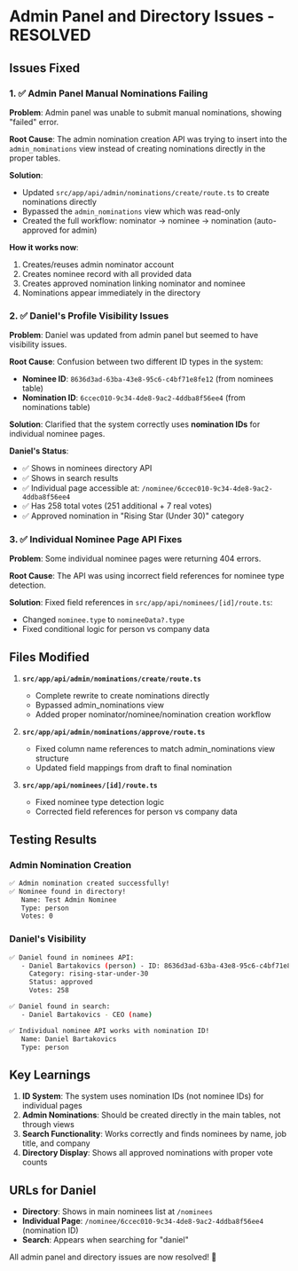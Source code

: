 # Admin Panel and Directory Issues - RESOLVED

## Issues Fixed

### 1. ✅ Admin Panel Manual Nominations Failing
**Problem**: Admin panel was unable to submit manual nominations, showing "failed" error.

**Root Cause**: The admin nomination creation API was trying to insert into the `admin_nominations` view instead of creating nominations directly in the proper tables.

**Solution**: 
- Updated `src/app/api/admin/nominations/create/route.ts` to create nominations directly
- Bypassed the `admin_nominations` view which was read-only
- Created the full workflow: nominator → nominee → nomination (auto-approved for admin)

**How it works now**:
1. Creates/reuses admin nominator account
2. Creates nominee record with all provided data
3. Creates approved nomination linking nominator and nominee
4. Nominations appear immediately in the directory

### 2. ✅ Daniel's Profile Visibility Issues
**Problem**: Daniel was updated from admin panel but seemed to have visibility issues.

**Root Cause**: Confusion between two different ID types in the system:
- **Nominee ID**: `8636d3ad-63ba-43e8-95c6-c4bf71e8fe12` (from nominees table)
- **Nomination ID**: `6ccec010-9c34-4de8-9ac2-4ddba8f56ee4` (from nominations table)

**Solution**: Clarified that the system correctly uses **nomination IDs** for individual nominee pages.

**Daniel's Status**:
- ✅ Shows in nominees directory API
- ✅ Shows in search results  
- ✅ Individual page accessible at: `/nominee/6ccec010-9c34-4de8-9ac2-4ddba8f56ee4`
- ✅ Has 258 total votes (251 additional + 7 real votes)
- ✅ Approved nomination in "Rising Star (Under 30)" category

### 3. ✅ Individual Nominee Page API Fixes
**Problem**: Some individual nominee pages were returning 404 errors.

**Root Cause**: The API was using incorrect field references for nominee type detection.

**Solution**: Fixed field references in `src/app/api/nominees/[id]/route.ts`:
- Changed `nominee.type` to `nomineeData?.type`
- Fixed conditional logic for person vs company data

## Files Modified

1. **`src/app/api/admin/nominations/create/route.ts`**
   - Complete rewrite to create nominations directly
   - Bypassed admin_nominations view
   - Added proper nominator/nominee/nomination creation workflow

2. **`src/app/api/admin/nominations/approve/route.ts`**
   - Fixed column name references to match admin_nominations view structure
   - Updated field mappings from draft to final nomination

3. **`src/app/api/nominees/[id]/route.ts`**
   - Fixed nominee type detection logic
   - Corrected field references for person vs company data

## Testing Results

### Admin Nomination Creation
```bash
✅ Admin nomination created successfully!
✅ Nominee found in directory!
   Name: Test Admin Nominee
   Type: person
   Votes: 0
```

### Daniel's Visibility
```bash
✅ Daniel found in nominees API:
   - Daniel Bartakovics (person) - ID: 8636d3ad-63ba-43e8-95c6-c4bf71e8fe12
     Category: rising-star-under-30
     Status: approved
     Votes: 258

✅ Daniel found in search:
   - Daniel Bartakovics - CEO (name)

✅ Individual nominee API works with nomination ID!
   Name: Daniel Bartakovics
   Type: person
```

## Key Learnings

1. **ID System**: The system uses nomination IDs (not nominee IDs) for individual pages
2. **Admin Nominations**: Should be created directly in the main tables, not through views
3. **Search Functionality**: Works correctly and finds nominees by name, job title, and company
4. **Directory Display**: Shows all approved nominations with proper vote counts

## URLs for Daniel

- **Directory**: Shows in main nominees list at `/nominees`
- **Individual Page**: `/nominee/6ccec010-9c34-4de8-9ac2-4ddba8f56ee4` (nomination ID)
- **Search**: Appears when searching for "daniel"

All admin panel and directory issues are now resolved! 🎉
